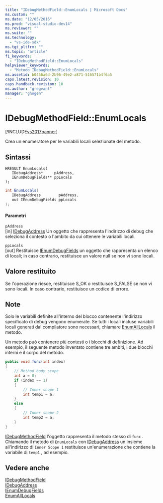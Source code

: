 ```yaml
---
title: "IDebugMethodField::EnumLocals | Microsoft Docs"
ms.custom: ""
ms.date: "12/05/2016"
ms.prod: "visual-studio-dev14"
ms.reviewer: ""
ms.suite: ""
ms.technology: 
  - "vs-ide-sdk"
ms.tgt_pltfrm: ""
ms.topic: "article"
f1_keywords: 
  - "IDebugMethodField::EnumLocals"
helpviewer_keywords: 
  - "Metodo IDebugMethodField::EnumLocals"
ms.assetid: b0456a6d-2b96-49e2-a871-516571b4f6a5
caps.latest.revision: 10
caps.handback.revision: 10
ms.author: "gregvanl"
manager: "ghogen"
---
```

# IDebugMethodField::EnumLocals
[!INCLUDE[vs2017banner](../../../code-quality/includes/vs2017banner.md)]

Crea un enumeratore per le variabili locali selezionate del metodo.  
  
## Sintassi  
  
```cpp#  
HRESULT EnumLocals(   
   IDebugAddress*     pAddress,  
   IEnumDebugFields** ppLocals  
);  
```  
  
```c#  
int EnumLocals(  
   IDebugAddress        pAddress,   
   out IEnumDebugFields ppLocals  
);  
```  
  
#### Parametri  
 `pAddress`  
 \[in\]  [IDebugAddress](../../../extensibility/debugger/reference/idebugaddress.md) Un oggetto che rappresenta l'indirizzo di debug che seleziona il contesto o l'ambito da cui ottenere le variabili locali.  
  
 `ppLocals`  
 \[out\]  Restituisce [IEnumDebugFields](../../../extensibility/debugger/reference/ienumdebugfields.md) un oggetto che rappresenta un elenco di locali; in caso contrario, restituisce un valore null se non vi sono locali.  
  
## Valore restituito  
 Se l'operazione riesce, restituisce S\_OK o restituisce S\_FALSE se non vi sono locali.  In caso contrario, restituisce un codice di errore.  
  
## Note  
 Solo le variabili definite all'interno del blocco contenente l'indirizzo specificato di debug vengono enumerate.  Se tutti i locali incluse variabili locali generati dal compilatore sono necessari, chiamare [EnumAllLocals](../../../extensibility/debugger/reference/idebugmethodfield-enumalllocals.md) il metodo.  
  
 Un metodo può contenere più contesti o i blocchi di definizione.  Ad esempio, il seguente metodo inventato contiene tre ambiti, i due blocchi interni e il corpo del metodo.  
  
```c#  
public void func(int index)  
{  
    // Method body scope  
    int a = 0;  
    if (index == 1)  
    {  
        // Inner scope 1  
        int temp1 = a;  
    }  
    else  
    {  
        // Inner scope 2  
        int temp2 = a;  
    }  
}  
```  
  
 [IDebugMethodField](../../../extensibility/debugger/reference/idebugmethodfield.md) l'oggetto rappresenta il metodo stesso di `func` .  Chiamando il metodo di `EnumLocals` con [IDebugAddress](../../../extensibility/debugger/reference/idebugaddress.md) un insieme all'indirizzo di `Inner Scope 1` restituisce un'enumerazione che contiene la variabile di `temp1` , ad esempio.  
  
## Vedere anche  
 [IDebugMethodField](../../../extensibility/debugger/reference/idebugmethodfield.md)   
 [IDebugAddress](../../../extensibility/debugger/reference/idebugaddress.md)   
 [IEnumDebugFields](../../../extensibility/debugger/reference/ienumdebugfields.md)   
 [EnumAllLocals](../../../extensibility/debugger/reference/idebugmethodfield-enumalllocals.md)